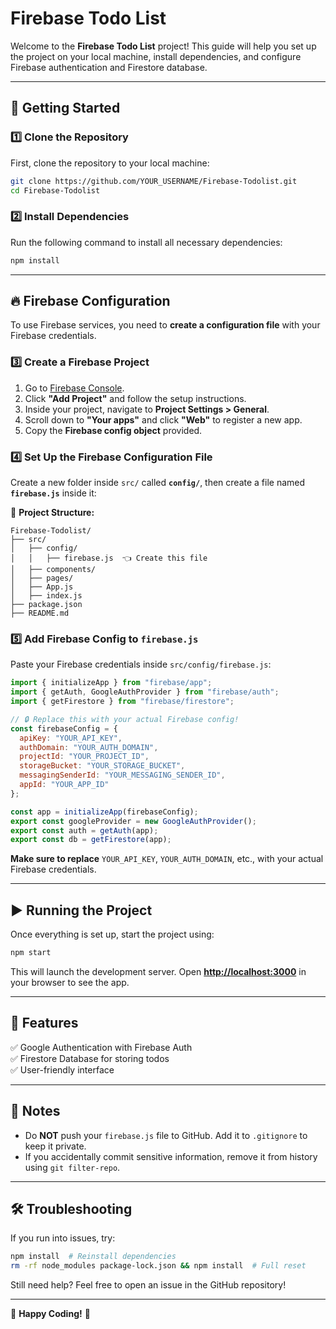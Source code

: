 # Firebase Todo List

Welcome to the **Firebase Todo List** project! This guide will help you set up the project on your local machine, install dependencies, and configure Firebase authentication and Firestore database.

---

## 🚀 Getting Started

### **1️⃣ Clone the Repository**

First, clone the repository to your local machine:

```sh
git clone https://github.com/YOUR_USERNAME/Firebase-Todolist.git
cd Firebase-Todolist
```

### **2️⃣ Install Dependencies**

Run the following command to install all necessary dependencies:

```sh
npm install
```

---

## 🔥 Firebase Configuration

To use Firebase services, you need to **create a configuration file** with your Firebase credentials.

### **3️⃣ Create a Firebase Project**

1. Go to [Firebase Console](https://console.firebase.google.com/).
2. Click **"Add Project"** and follow the setup instructions.
3. Inside your project, navigate to **Project Settings > General**.
4. Scroll down to **"Your apps"** and click **"Web"** to register a new app.
5. Copy the **Firebase config object** provided.

### **4️⃣ Set Up the Firebase Configuration File**

Create a new folder inside `src/` called **`config/`**, then create a file named **`firebase.js`** inside it:

📁 **Project Structure:**

```
Firebase-Todolist/
├── src/
│   ├── config/
│   │   ├── firebase.js  👈 Create this file
│   ├── components/
│   ├── pages/
│   ├── App.js
│   ├── index.js
├── package.json
├── README.md
```

### **5️⃣ Add Firebase Config to `firebase.js`**

Paste your Firebase credentials inside `src/config/firebase.js`:

```javascript
import { initializeApp } from "firebase/app";
import { getAuth, GoogleAuthProvider } from "firebase/auth";
import { getFirestore } from "firebase/firestore";

// 🔒 Replace this with your actual Firebase config!
const firebaseConfig = {
  apiKey: "YOUR_API_KEY",
  authDomain: "YOUR_AUTH_DOMAIN",
  projectId: "YOUR_PROJECT_ID",
  storageBucket: "YOUR_STORAGE_BUCKET",
  messagingSenderId: "YOUR_MESSAGING_SENDER_ID",
  appId: "YOUR_APP_ID"
};

const app = initializeApp(firebaseConfig);
export const googleProvider = new GoogleAuthProvider();
export const auth = getAuth(app);
export const db = getFirestore(app);
```

**Make sure to replace** `YOUR_API_KEY`, `YOUR_AUTH_DOMAIN`, etc., with your actual Firebase credentials.

---

## ▶️ Running the Project

Once everything is set up, start the project using:

```sh
npm start
```

This will launch the development server. Open [**http://localhost:3000**](http://localhost:3000) in your browser to see the app.

---

## 🌟 Features

✅ Google Authentication with Firebase Auth  
✅ Firestore Database for storing todos  
✅ User-friendly interface  

---

## 📌 Notes

- Do **NOT** push your `firebase.js` file to GitHub. Add it to `.gitignore` to keep it private.
- If you accidentally commit sensitive information, remove it from history using `git filter-repo`.

---

## 🛠 Troubleshooting

If you run into issues, try:

```sh
npm install  # Reinstall dependencies
rm -rf node_modules package-lock.json && npm install  # Full reset
```

Still need help? Feel free to open an issue in the GitHub repository!

---

🚀 **Happy Coding!** 🎉
